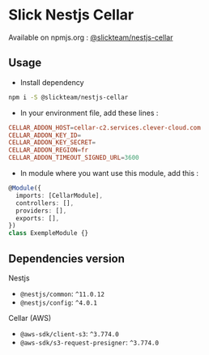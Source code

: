# Slick Nestjs Cellar

Available on npmjs.org : [@slickteam/nestjs-cellar](https://www.npmjs.com/package/@slickteam/nestjs-cellar)

## Usage

- Install dependency

```bash
npm i -S @slickteam/nestjs-cellar
```

- In your environment file, add these lines :

```conf
CELLAR_ADDON_HOST=cellar-c2.services.clever-cloud.com
CELLAR_ADDON_KEY_ID=
CELLAR_ADDON_KEY_SECRET=
CELLAR_ADDON_REGION=fr
CELLAR_ADDON_TIMEOUT_SIGNED_URL=3600
```

- In module where you want use this module, add this :

```ts
@Module({
  imports: [CellarModule],
  controllers: [],
  providers: [],
  exports: [],
})
class ExempleModule {}
```

## Dependencies version

Nestjs

- `@nestjs/common`: `^11.0.12`
- `@nestjs/config`: `^4.0.1`

Cellar (AWS)

- `@aws-sdk/client-s3`: `^3.774.0`
- `@aws-sdk/s3-request-presigner`: `^3.774.0`
